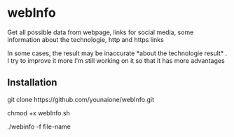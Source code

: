 # webInfo
 <p>Get all possible data from webpage, links for social media, some information about the technologie, http and https links</p>
 <p>In some cases, the result may be inaccurate *about the technologie result* . I try to improve it more
 I'm still working on it so that it has more advantages</p>


## Installation
<p>git clone https://github.com/younaione/webInfo.git</p>
<p>chmod +x webInfo.sh </p>
<p>./webinfo -f file-name </p>


                                         





